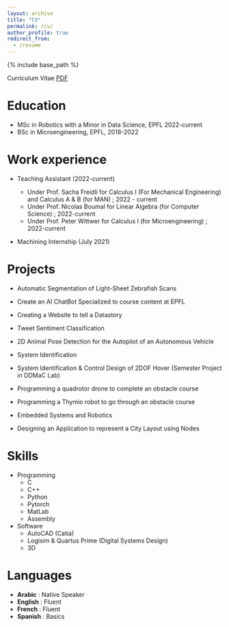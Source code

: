 ```yaml
---
layout: archive
title: "CV"
permalink: /cv/
author_profile: true
redirect_from:
  - /resume
---
```


{% include base_path %}

Curriculum Vitae [PDF](http://alyelbindary.github.io/files/Aly_CV.pdf)

Education
======
* MSc in Robotics with a Minor in Data Science, EPFL 2022-current
* BSc in Microengineering, EPFL, 2018-2022

Work experience
======
* Teaching Assistant (2022-current)
  * Under Prof. Sacha Freidli for Calculus I (For Mechanical Engineering) and Calculus A & B (for MAN) ; 2022 - current
  * Under Prof. Nicolas Boumal for Linear Algebra (for Computer Science) ; 2022-current
  * Under Prof. Peter Wittwer for Calculus I (for Microengineering) ; 2022-current

* Machining Internship (July 2021)

Projects
======

* Automatic Segmentation of Light-Sheet Zebrafish Scans
  <!-- * Semester Project in MICROBS lab at EPFL : Use machine learning segmentation techniques in order to automatically segment light-sheet scans.
  * Key Concepts : Computer Vision, Usage and fine-tuning of preexisting state-of-the-art models (SAM), coding with **python and pytorch**, focal loss, cross-entropy loss, intersection over union (IoU), multi-class segmentation. -->

* Create an AI ChatBot Specialized to course content at EPFL

  <!-- * Use Modern Natural Language Processing techniques in order to develop a specialized tutor-ChatBot through python, pytorch and state-of-the-art models such as `T5, LLaMA`.
  * Key Concepts : NLP, RLHF, DPO training, dataset collection \& labeling, preference dataset, improvement methods (RAG \& Quantization). -->


* Creating a Website to tell a Datastory
  <!-- * Using **Applied Data Analysis** techniques on datasets collected during Covid-19 (intervention dates, mobility trends, topics pageviews, etc.) in order to extract information and tell a datastory in a website.
  * Coding done mainly with python (pandas, scikit-learn, Spark, etc.), with an additional use of html.
  * Key concepts : Visualizing Data, Learning from Data (Unsupervised/Supervised Learning, Applied ML), Handling Text Data, Scaling to Massive Data.  -->

* Tweet Sentiment Classification

  <!-- * Create a **machine learning model** that can perform binary classification (positive/negative sentiment) on a given dataset of tweets.
  * Achieved the **Highest Accuracy Score (92.1\%)**  in the Class
  * Key concepts : Tokenizing/encoding a text dataset (TF-IDF, GloVe), use of preexisting state-of-the-art transformers (BERTWEET), ethics of machine-learning.
  * Our model's accuracy achieved 1st place in the class ranking -->
   
* 2D Animal Pose Detection for the Autopilot of an Autonomous Vehicle
  <!-- * Implementation of one of Tesla's  autopilot features : 2D Animal Pose Detection.
  * Contribution : Improving a preexisting model (OpenPifPaf) through Semantic Data Augmentation (SDA).
  * Key concepts : ML, AI, perception, prediction, planning, neural networks (NN), convolutional NNs, recurrent NNs, regularisation techniques, supervised learning. -->

* System Identification
  <!-- * Identify a dynamic system, construct and analyze a discrete-time model using experimental data from a gyroscope.
  * Programming done using MatLab.
  * Key concepts : parametric (deconvolution method, Fourier analysis) and nonparametric methods (FIR models, Box Jenkins, prediction error). -->

* System Identification & Control Design of 2DOF Hover (Semester Project in DDMaC Lab)
  <!-- * Identify a dynamic system, construct and analyze a discrete-time model for a 2DOF Hover (Quanser Aero 2)
  * Programming done using MatLab.
  * Key concepts : parametric (deconvolution method, Fourier analysis) and nonparametric methods (FIR models, Box Jenkins, prediction error). -->

* Programming a quadrotor drone to complete an obstacle course
  <!-- * Coding using Python, in both simulation and hardware.
  * Key concepts : path planning, obstacle avoidance, drone navigation and target detection, **sensor usage**. -->

* Programming a Thymio robot to go through an obstacle course
  <!-- * Coding done using Python
  * Key concepts : computer vision, map recognition, path determination, neural networks, local-obstacle-avoidance and Kalman filter for pose estimation. -->

* Embedded Systems and Robotics
  <!-- * Programming an epuck robot to perform a specific application.
  * Coding done using C, **programming sensors** such as TOF, microphones, cameras and IMU.
  * Optimization and programming done with the use and management of threads. -->

* Designing an Application to represent a City Layout using Nodes
  <!-- * Object-Oriented-Programming using C++ and GTKMM module to create the GUI and the graphic design for the application.
  * Class creation and manipulation, graphic representation of different objects completely done through code, optimization. -->

Skills
======
* Programming
  * C
  * C++
  * Python
  * Pytorch
  * MatLab
  * Assembly
* Software
  * AutoCAD (Catia)
  * Logisim & Quartus Prime (Digital Systems Design)
  * 3D

Languages
======
* **Arabic** : Native Speaker
* **English** : Fluent
* **French** : Fluent
* **Spanish** : Basics
